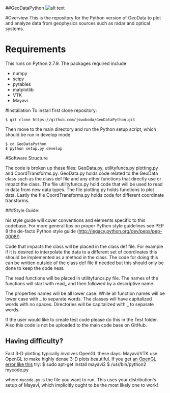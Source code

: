 ##GeoDataPython
![alt text](https://raw.github.com/jswoboda/GeoDataPython/master/logo/logo1.png "GeoDataPython")

#Overview
This is the repository for the Python version of GeoData to plot and analyze data from geophysics sources such as radar and optical systems.

# Requirements
This runs on Python 2.7.9. The packages required include

* numpy
* scipy
* pytables
* matplotlib
* VTK
* Mayavi

#Installation
To install first clone repository:

	$ git clone https://github.com/jswoboda/GeoDataPython.git
Then move to the main directory and run the Python setup script, which should be run in develop mode.

	$ cd GeoDataPython
	$ python setup.py develop

#Software Structure

The code is broken up these files: GeoData.py, utilityfuncs.py plotting.py and CoordTransforms.py. GeoData.py holds code related to the GeoData class such as the class def file and any other functions that directly use or impact the class. The file utilityfuncs.py hold code that will be used to read in data from new data types. The file plotting.py holds functions to plot data. Lastly the file CoordTransforms.py holds code for different coordinate transforms.

###Style Guide:

his style guide will cover conventions and elements specific to this codebase. For more general tips on proper Python style guidelines see PEP 8 the de-facto Python style guide (http://legacy.python.org/dev/peps/pep-0008/).

Code that impacts the class will be placed in the class def file. For example if it is desired to interpolate the data to a different set of coordinates this should be implemented as a method in the class. The code for doing this can be written outside of the class def file if needed but this should only be done to keep the code neat.

The read functions will be placed in utilityfuncs.py file. The names of the functions will start with read_ and then followed by a descriptive name.


The properties names will be all lower case. While all function names will be lower case with _ to separate words. The classes will have capitalized words with no spaces. Directories will be capitalized with _ to separate words.

If the user would like to create test code please do this in the Test folder. Also this code is not be uploaded to the main code base on GitHub. 

Having difficulty?
------------------
Fast 3-D plotting typically involves OpenGL these days. Mayavi/VTK use OpenGL to make highly dense 3-D plots beautiful. If you get [an OpenGL error like this](https://gist.github.com/scienceopen/da7f89e22ced7929c09f) try:
	$ sudo apt-get install mayavi2
	$ /usr/bin/python2 mycode.py
	
where ``` mycode.py ``` is the file you want to run. This uses your distribution's setup of Mayavi, which implicitly ought to be the most likely one to work!
